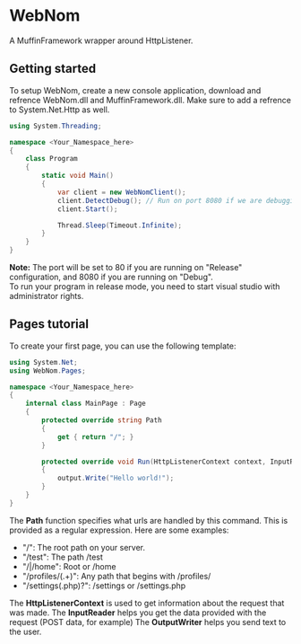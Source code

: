 WebNom
======

A MuffinFramework wrapper around HttpListener.

## Getting started

To setup WebNom, create a new console application, download and refrence WebNom.dll and MuffinFramework.dll. Make sure to add a refrence to System.Net.Http as well.

```csharp
using System.Threading;

namespace <Your_Namespace_here>
{
    class Program
    {
        static void Main()
        {
            var client = new WebNomClient();
            client.DetectDebug(); // Run on port 8080 if we are debugging
            client.Start();

            Thread.Sleep(Timeout.Infinite);
        }
    }
}
```
**Note:** The port will be set to 80 if you are running on "Release" configuration, and 8080 if you are running on "Debug".  
To run your program in release mode, you need to start visual studio with administrator rights.

## Pages tutorial

To create your first page, you can use the following template:

```csharp
using System.Net;
using WebNom.Pages;

namespace <Your_Namespace_here>
{
    internal class MainPage : Page
    {
        protected override string Path
        {
            get { return "/"; }
        }

        protected override void Run(HttpListenerContext context, InputReader input, OutputWriter output)
        {
            output.Write("Hello world!");
        }
    }
}
```

The **Path** function specifies what urls are handled by this command. This is provided as a regular expression. Here are some examples:

- "/": The root path on your server.
- "/test": The path /test
- "/|/home": Root or /home
- "/profiles/(.+)": Any path that begins with /profiles/
- "/settings(.php)?": /settings or /settings.php

The **HttpListenerContext** is used to get information about the request that was made.
The **InputReader** helps you get the data provided with the request (POST data, for example)
The **OutputWriter** helps you send text to the user.
